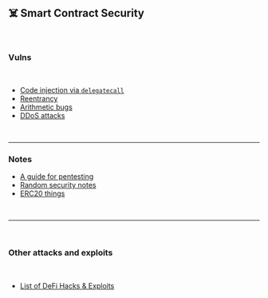 ## ☠️ Smart Contract Security

<br>


### Vulns

<br>

* [Code injection via `delegatecall`](delegatecall-notes.md)
* [Reentrancy](reentrancy-notes.md)
* [Arithmetic bugs](arithmetic-bugs-notes.md)
* [DDoS attacks](ddos-notes.md)

<br>

---

### Notes


* [A guide for pentesting](pentesting.md)
* [Random security notes](random-notes.md)
* [ERC20 things](erc20-things.md)


<br>

---

<br>

### Other attacks and exploits

<br>

* [List of DeFi Hacks & Exploits](https://github.com/SunWeb3Sec/DeFiHackLabs/#list-of-defi-hacks--exploits)
